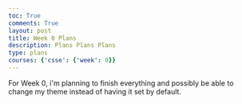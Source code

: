 ```yaml
---
toc: True
comments: True
layout: post
title: Week 0 Plans
description: Plans Plans Plans
type: plans
courses: {'csse': {'week': 0}}
---
```


For Week 0, i'm planning to finish everything and possibly be able to change my theme instead of having it set by default.

